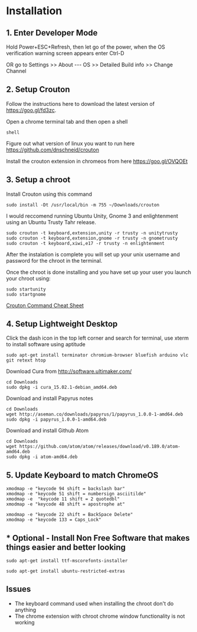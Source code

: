 # Installation

## 1. Enter Developer Mode

Hold Power+ESC+Refresh, then let go of the power, when the OS verification warning screen appears enter  Ctrl-D

OR go to Settings >> About --- OS >> Detailed Build info >> Change Channel

## 2. Setup Crouton

Follow the instructions here to download the latest version of https://goo.gl/fd3zc.

Open a chrome terminal tab and then open a shell

    shell

Figure out what version of linux you want to run here https://github.com/dnschneid/crouton

Install the crouton extension in chromeos from here https://goo.gl/OVQOEt

## 3. Setup a chroot
Install Crouton using this command

    sudo install -Dt /usr/local/bin -m 755 ~/Downloads/crouton

I would reccomend running Ubuntu Unity, Gnome 3 and enlightenment using an Ubuntu Trusty Tahr release.

    sudo crouton -t keyboard,extension,unity -r trusty -n unitytrusty
    sudo crouton -t keyboard,extension,gnome -r trusty -n gnometrusty
    sudo crouton -t keyboard,xiwi,e17 -r trusty -n enlightenment
    
After the instalation is complete you will set up your unix username and password for the chroot in the terminal.

Once the chroot is done installing and you have set up your user you launch your chroot using:

    sudo startunity
    sudo startgnome
    
[Crouton Command Cheat Sheet](https://github.com/dnschneid/crouton/wiki/Crouton-Command-Cheat-Sheet)

## 4. Setup Lightweight Desktop

Click the dash icon in the top left corner and search for terminal, use xterm to install software using aptitude

    sudo apt-get install terminator chromium-browser bluefish arduino vlc git retext htop
        
Download Cura from http://software.ultimaker.com/

    cd Downloads
    sudo dpkg -i cura_15.02.1-debian_amd64.deb

Download and install Papyrus notes

    cd Downloads
    wget http://aseman.co/downloads/papyrus/1/papyrus_1.0.0-1-amd64.deb
    sudo dpkg -i papyrus_1.0.0-1-amd64.deb
    
Download and install Github Atom

    cd Downloads
    wget https://github.com/atom/atom/releases/download/v0.189.0/atom-amd64.deb
    sudo dpkg -i atom-amd64.deb
    
## 5. Update Keyboard to match ChromeOS

    xmodmap -e "keycode 94 shift = backslash bar"
    xmodmap -e "keycode 51 shift = numbersign asciitilde"
    xmodmap -e  "keycode 11 shift = 2 quotedbl"
    xmodmap -e "keycode 48 shift = apostrophe at"
    
    xmodmap -e "keycode 22 shift = BackSpace Delete"
    xmodmap -e "keycode 133 = Caps_Lock"
    
    
## * Optional - Install Non Free Software that makes things easier and better looking

    sudo apt-get install ttf-mscorefonts-installer

    sudo apt-get install ubuntu-restricted-extras
    
    
## Issues

+   The keyboard command used when installing the chroot don't do anything
+   The chrome extension with chroot chrome window functionality is not working
